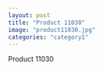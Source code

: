 ```yaml
---
layout: post
title: "Product 11030"
image: "product11030.jpg"
categories: "category1"
---
```

Product 11030
